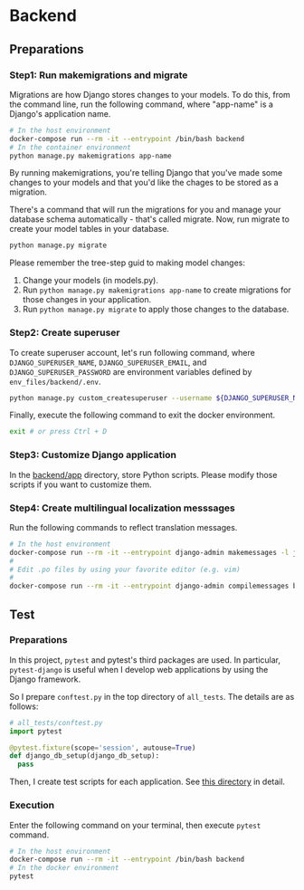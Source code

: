 # Backend
## Preparations
### Step1: Run makemigrations and migrate
Migrations are how Django stores changes to your models.
To do this, from the command line, run the following command, where "app-name" is a Django's application name.

```bash
# In the host environment
docker-compose run --rm -it --entrypoint /bin/bash backend
# In the container environment
python manage.py makemigrations app-name
```

By running makemigrations, you're telling Django that you've made some changes to your models and that you'd like the chages to be stored as a migration.

There's a command that will run the migrations for you and manage your database schema automatically - that's called migrate. Now, run migrate to create your model tables in your database.

```bash
python manage.py migrate
```

Please remember the tree-step guid to making model changes:

1. Change your models (in models.py).
1. Run `python manage.py makemigrations app-name` to create migrations for those changes in your application.
1. Run `python manage.py migrate` to apply those changes to the database.

### Step2: Create superuser
To create superuser account, let's run following command, where `DJANGO_SUPERUSER_NAME`, `DJANGO_SUPERUSER_EMAIL`, and `DJANGO_SUPERUSER_PASSWORD` are environment variables defined by `env_files/backend/.env`.

```bash
python manage.py custom_createsuperuser --username ${DJANGO_SUPERUSER_NAME} --email ${DJANGO_SUPERUSER_EMAIL} --password ${DJANGO_SUPERUSER_PASSWORD}
```

Finally, execute the following command to exit the docker environment.

```bash
exit # or press Ctrl + D
```

### Step3: Customize Django application
In the [backend/app](./app) directory, store Python scripts. Please modify those scripts if you want to customize them.

### Step4: Create multilingual localization messsages
Run the following commands to reflect translation messages.

```bash
# In the host environment
docker-compose run --rm -it --entrypoint django-admin makemessages -l ja backend
#
# Edit .po files by using your favorite editor (e.g. vim)
#
docker-compose run --rm -it --entrypoint django-admin compilemessages backend
```

## Test
### Preparations
In this project, `pytest` and pytest's third packages are used. In particular, `pytest-django` is useful when I develop web applications by using the Django framework.

So I prepare `conftest.py` in the top directory of `all_tests`. The details are as follows:

```python
# all_tests/conftest.py
import pytest

@pytest.fixture(scope='session', autouse=True)
def django_db_setup(django_db_setup):
  pass
```

Then, I create test scripts for each application. See [this directory](./app/all_tests) in detail.

### Execution
Enter the following command on your terminal, then execute `pytest` command.

```bash
# In the host environment
docker-compose run --rm -it --entrypoint /bin/bash backend
# In the docker environment
pytest
```
